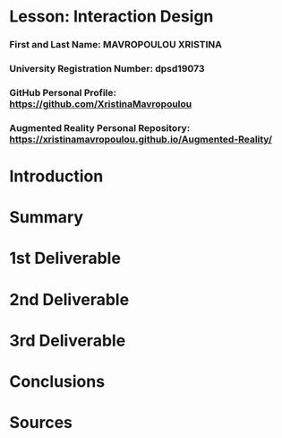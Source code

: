 # Lesson: Interaction Design

### First and Last Name: MAVROPOULOU XRISTINA
### University Registration Number: dpsd19073
### GitHub Personal Profile: https://github.com/XristinaMavropoulou
### Augmented Reality Personal Repository: https://xristinamavropoulou.github.io/Augmented-Reality/

# Introduction

# Summary


# 1st Deliverable


# 2nd Deliverable


# 3rd Deliverable 


# Conclusions


# Sources

